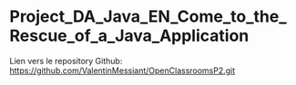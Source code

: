# Project_DA_Java_EN_Come_to_the_Rescue_of_a_Java_Application
Lien vers le repository Github:
https://github.com/ValentinMessiant/OpenClassroomsP2.git